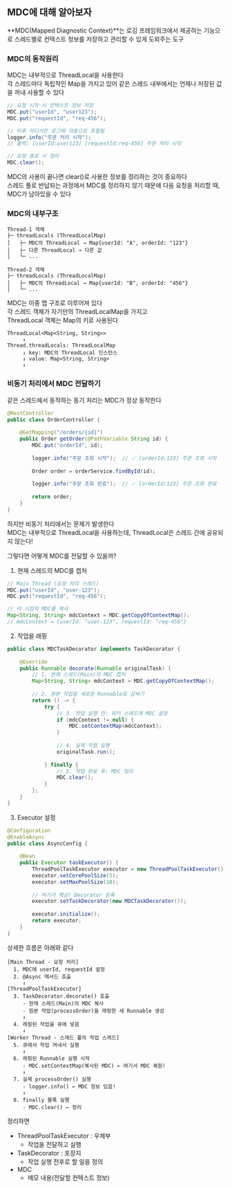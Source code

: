 ## MDC에 대해 알아보자

**MDC(Mapped Diagnostic Context)**는 로깅 프레임워크에서 제공하는 기능으로 스레드별로 컨텍스트 정보를 저장하고 관리할 수 있게 도외주는 도구

### MDC의 동작원리
MDC는 내부적으로 ThreadLocal을 사용한다  
각 스레드마다 독립적인 Map을 가지고 있어 같은 스레드 내부에서는 언제나 저장된 값을 꺼내 사용할 수 있다

```java
// 요청 시작 시 컨텍스트 정보 저장
MDC.put("userId", "user123");
MDC.put("requestId", "req-456");

// 이후 어디서든 로그에 자동으로 포함됨
logger.info("주문 처리 시작"); 
// 출력: [userId:user123] [requestId:req-456] 주문 처리 시작

// 요청 종료 시 정리
MDC.clear();
```

MDC의 사용이 끝나면 clear()로 사용한 정보를 정리하는 것이 중요하다  
스레드 풀로 반납되는 과정에서 MDC를 정리하지 않기 때문에 다음 요청을 처리할 때, MDC가 남아있을 수 있다

### MDC의 내부구조

```
Thread-1 객체
├─ threadLocals (ThreadLocalMap)
│   ├─ MDC의 ThreadLocal → Map{userId: "A", orderId: "123"}
│   ├─ 다른 ThreadLocal → 다른 값
│   └─ ...

Thread-2 객체  
├─ threadLocals (ThreadLocalMap)
│   ├─ MDC의 ThreadLocal → Map{userId: "B", orderId: "456"}
│   └─ ...
```

MDC는 이중 맵 구조로 이루어져 있다  
각 스레드 객체가 자기만의 ThreadLocalMap을 가지고  
ThreadLocal 객체는 Map의 키로 사용된다  

```
ThreadLocal<Map<String, String>>
     ↓
Thread.threadLocals: ThreadLocalMap
     ↓ key: MDC의 ThreadLocal 인스턴스
     ↓ value: Map<String, String>
     ↓
```

### 비동기 처리에서 MDC 전달하기
같은 스레드에서 동작하는 동기 처리는 MDC가 정상 동작한다

```java
@RestController
public class OrderController {
    
    @GetMapping("/orders/{id}")
    public Order getOrder(@PathVariable String id) {
        MDC.put("orderId", id);
        
        logger.info("주문 조회 시작");  // ✅ [orderId:123] 주문 조회 시작
        
        Order order = orderService.findById(id);
        
        logger.info("주문 조회 완료");  // ✅ [orderId:123] 주문 조회 완료
        
        return order;
    }
}
```

하지만 비동기 처리에서는 문제가 발생한다  
MDC는 내부적으로 ThreadLocal을 사용하는데, ThreadLocal은 스레드 간에 공유되지 않는다!

그렇다면 어떻게 MDC를 전달할 수 있을까?

1. 현재 스레드의 MDC를 캡처

```java
// Main Thread (요청 처리 스레드)
MDC.put("userId", "user-123");
MDC.put("requestId", "req-456");

// 이 시점의 MDC를 복사
Map<String, String> mdcContext = MDC.getCopyOfContextMap();
// mdcContext = {userId: "user-123", requestId: "req-456"}
```

2. 작업을 래핑

```java
public class MDCTaskDecorator implements TaskDecorator {
    
    @Override
    public Runnable decorate(Runnable originalTask) {
        // 1. 현재 스레드(Main)의 MDC 캡처
        Map<String, String> mdcContext = MDC.getCopyOfContextMap();
        
        // 2. 원본 작업을 새로운 Runnable로 감싸기
        return () -> {
            try {
                // 3. 작업 실행 전: 워커 스레드에 MDC 설정
                if (mdcContext != null) {
                    MDC.setContextMap(mdcContext);
                }
                
                // 4. 실제 작업 실행
                originalTask.run();
                
            } finally {
                // 5. 작업 완료 후: MDC 정리
                MDC.clear();
            }
        };
    }
}
```

3. Executor 설정

```java
@Configuration
@EnableAsync
public class AsyncConfig {
    
    @Bean
    public Executor taskExecutor() {
        ThreadPoolTaskExecutor executor = new ThreadPoolTaskExecutor();
        executor.setCorePoolSize(5);
        executor.setMaxPoolSize(10);
        
        // 여기가 핵심! Decorator 등록
        executor.setTaskDecorator(new MDCTaskDecorator());
        
        executor.initialize();
        return executor;
    }
}
```

상세한 흐름은 아래와 같다

```
[Main Thread - 요청 처리]
  1. MDC에 userId, requestId 설정
  2. @Async 메서드 호출
     ↓
[ThreadPoolTaskExecutor]
  3. TaskDecorator.decorate() 호출
     - 현재 스레드(Main)의 MDC 복사
     - 원본 작업(processOrder)을 래핑한 새 Runnable 생성
     ↓
  4. 래핑된 작업을 큐에 넣음
     ↓
[Worker Thread - 스레드 풀의 작업 스레드]
  5. 큐에서 작업 꺼내서 실행
     ↓
  6. 래핑된 Runnable 실행 시작
     - MDC.setContextMap(복사된 MDC) ← 여기서 MDC 복원!
     ↓
  7. 실제 processOrder() 실행
     - logger.info() ← MDC 정보 있음!
     ↓
  8. finally 블록 실행
     - MDC.clear() ← 정리
```

정리하면  
+ ThreadPoolTaskExecutor : 우체부
    - 작업을 전달하고 실행
+ TaskDecorator : 포장지
    - 작업 실행 전후로 할 일을 정의
+ MDC
    - 메모 내용(전달할 컨텍스트 정보)
